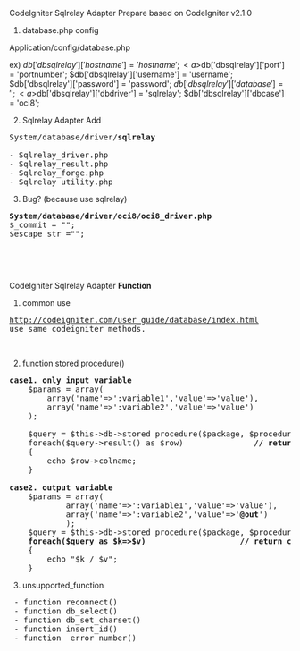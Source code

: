 CodeIgniter Sqlrelay Adapter Prepare
based on CodeIgniter v2.1.0


1. database.php config 

Application/config/database.php

ex)
$db['dbsqlrelay']['hostname'] = 'hostname';
<a>$db['dbsqlrelay']['port'] = 'portnumber';</a> 
$db['dbsqlrelay']['username'] = 'username';
$db['dbsqlrelay']['password'] = 'password';
$db['dbsqlrelay']['database'] = '';
<a>$db['dbsqlrelay']['dbdriver'] = 'sqlrelay';</a>
<a>$db['dbsqlrelay']['dbcase'] = 'oci8';</a>


2. Sqlrelay Adapter Add
<pre>
System/database/driver/<b>sqlrelay</b>

- Sqlrelay_driver.php
- Sqlrelay_result.php
- Sqlrelay_forge.php
- Sqlrelay_utility.php
</pre>

3. Bug? (because use sqlrelay)
<pre>
<b>System/database/driver/oci8/oci8_driver.php</b>
$_commit = "";
$escape_str ="";
</pre>

<p>&nbsp;</p>
<p>&nbsp;</p>
<a name="function"></a>
<p>
CodeIgniter <a>Sqlrelay Adapter</a> <b>Function</b>
</p>

1. common use
<pre>
<a href="http://codeigniter.com/user_guide/database/index.html" style="text-decoration:underline;" target="_blank">http://codeigniter.com/user_guide/database/index.html</a>
use same codeigniter methods.
</pre>
<p>&nbsp;</p>

2. function stored procedure()
<pre>
<b>case1. only input variable</b>
	$params = array(
		array('name'=>':variable1','value'=>'value'),
		array('name'=>':variable2','value'=>'value')
	);

	$query = $this->db->stored procedure($package, $procedure, $params);
	foreach($query->result() as $row)				<b>// return sqlrelay resource_id</b>
	{
		echo $row->colname;
	}

<b>case2. output variable</b>
	$params = array(
			array('name'=>':variable1','value'=>'value'),
			array('name'=>':variable2','value'=>'<b>@out</b>')
			);
	$query = $this->db->stored procedure($package, $procedure, $params);
	<b>foreach($query as $k=>$v)</b>					<b>// return common array</b>
	{
		echo "$k / $v";
	}
</pre>

3. unsupported_function 
<pre>
 - function reconnect()
 - function db_select()
 - function db_set_charset()
 - function insert_id()
 - function _error_number()
</pre>
